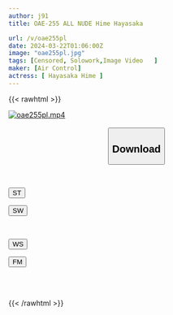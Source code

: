 ```yaml
---
author: j91
title: OAE-255 ALL NUDE Hime Hayasaka

url: /v/oae255pl
date: 2024-03-22T01:06:00Z
image: "oae255pl.jpg"
tags: [Censored, Solowork,Image Video	]
maker: [Air Control]
actress: [ Hayasaka Hime ]
---
```



{{< rawhtml >}}

<div class="video" data-videoid="YqLVdo2w81FvXew">
    <a href="javascript:;">
        <img src="/v/oae255pl/oae255pl.jpg" width="WIDTH" height="HEIGHT" alt="oae255pl.mp4" loading="lazy">
    </a>
</div>

<script type="text/javascript" src="https://j91.asia/asset/on-demand-st.js"></script>

<br>
  <link rel="stylesheet" href="https://j91.asia/asset/bs5.css">
  
  <center>
  <button class="btn btn-primary" type="button" data-bs-toggle="collapse" data-bs-target=".multi-collapse" aria-expanded="false" aria-controls="multiCollapseExample1 multiCollapseExample2"><h2>Download</h2></button></center>
</p>
<div class="row">
  <div class="col">
    <div class="collapse multi-collapse" id="multiCollapseExample1">
      <div class="card card-body">
	      	      <br>
<div class="buttons">  
<p><a href="https://streamtape.to/v/YqLVdo2w81FvXew" target="_blank"><button class="btn-hover color-3"><i class="fa fa-download"></i> ST</button></a></p>
<p><a href="https://asnwish.com/sns2rh3vu46b" target="_blank"><button class="btn-hover color-2"><i class="fa fa-download"></i> SW</button></a></p></div>
    </div>
  </div>
</div>
  <div class="col">
    <div class="collapse multi-collapse" id="multiCollapseExample2">
      <div class="card card-body">
	      <br>
<div class="buttons">
<p><a href="https://wolfstream.tv/qq7pczs3f2pb"><button class="btn-hover color-9"><i class="fa fa-download"></i> WS</button></a></p>
<p><a href="https://filemoon.sx/d/rh2we0hmqiss"><button class="btn-hover color-8"><i class="fa fa-download"></i> FM</button></a></p></div>
<br><br>
      </div>
    </div>
  </div>
</div>

{{< /rawhtml >}}